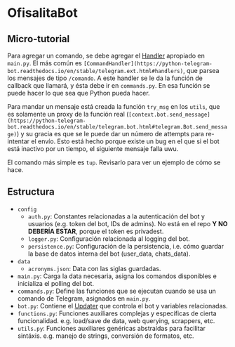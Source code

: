 # OfisalitaBot

## Micro-tutorial
Para agregar un comando, se debe agregar el [Handler](https://python-telegram-bot.readthedocs.io/en/stable/telegram.ext.html#handlers) apropiado en `main.py`. El más común es `[CommandHandler](https://python-telegram-bot.readthedocs.io/en/stable/telegram.ext.html#handlers)`, que parsea los mensajes de tipo `/comando`. A este handler se le da la función de callback que llamará, y ésta debe ir en `commands.py`. En esa función se puede hacer lo que sea que Python pueda hacer.

Para mandar un mensaje está creada la función `try_msg` en los `utils`, que es solamente un proxy de la función real (`[context.bot.send_message](https://python-telegram-bot.readthedocs.io/en/stable/telegram.bot.html#telegram.Bot.send_message)`) y su gracia es que se le puede dar un número de attempts para re-intentar el envío. Esto está hecho porque existe un bug en el que si el bot está inactivo por un tiempo, el siguiente mensaje falla uwu.

El comando más simple es `tup`. Revisarlo para ver un ejemplo de cómo se hace.

## Estructura
- `config`
  - `auth.py`: Constantes relacionadas a la autenticación del bot y usuarios (e.g. token del bot, IDs de admins). No está en el repo **Y NO DEBERÍA ESTAR**, porque el token es privadest.
  - `logger.py`: Configuración relacionada al logging del bot.
  - `persistence.py`: Configuración de la persistencia, i.e. cómo guardar la base de datos interna del bot (user_data, chats_data).
- `data`
  - `acronyms.json`: Data con las siglas guardadas.
- `main.py`: Carga la data necesaria, asigna los comandos disponibles e inicializa el polling del bot.
- `commands.py`: Define las funciones que se ejecutan cuando se usa un comando de Telegram, asignados en `main.py`.
- `bot.py`: Contiene el [Updater](https://python-telegram-bot.readthedocs.io/en/stable/telegram.ext.updater.html) que controla el bot y variables relacionadas.
- `functions.py`: Funciones auxiliares complejas y específicas de cierta funcionalidad. e.g. load/save de data, web querying, scrappers, etc.
- `utils.py`: Funciones auxiliares genéricas abstraídas para facilitar sintáxis. e.g. manejo de strings, conversión de formatos, etc.
